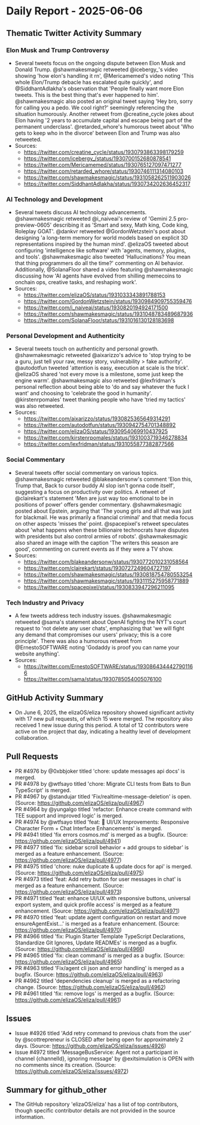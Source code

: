 # Daily Report - 2025-06-06

## Thematic Twitter Activity Summary

### Elon Musk and Trump Controversy
- Several tweets focus on the ongoing dispute between Elon Musk and Donald Trump. @shawmakesmagic retweeted @icebergy_'s video showing 'how elon's handling it rn', @Mericamemed's video noting 'This whole Elon/Trump debacle has escalated quite quickly', and @SiddhantAdlakha's observation that 'People finally want more Elon tweets. This is the best thing that's ever happened to him'. @shawmakesmagic also posted an original tweet saying 'Hey bro, sorry for calling you a pedo. We cool right?' seemingly referencing the situation humorously. Another retweet from @creatine_cycle jokes about Elon having '2 years to accumulate capital and escape being part of the permanent underclass'. @retarded_whore's humorous tweet about 'Who gets to keep who in the divorce' between Elon and Trump was also retweeted.
- Sources:
  - https://twitter.com/creatine_cycle/status/1930793863398179259
  - https://twitter.com/icebergy_/status/1930700152680878541
  - https://twitter.com/Mericamemed/status/1930765127097471277
  - https://twitter.com/retarded_whore/status/1930746111314080103
  - https://twitter.com/shawmakesmagic/status/1931058262511903026
  - https://twitter.com/SiddhantAdlakha/status/1930734202636452317

### AI Technology and Development
- Several tweets discuss AI technology advancements. @shawmakesmagic retweeted @i_naiveai's review of 'Gemini 2.5 pro-preview-0605' describing it as 'Smart and sexy, Math king, Code king, Roleplay GOAT'. @dankvr retweeted @GordonWetzstein's post about designing 'a long-term memory for world models based on explicit 3D representations inspired by the human mind'. @elizaOS tweeted about configuring 'intelligence like software' with 'agents, memory, plugins, and tools'. @shawmakesmagic also tweeted 'Hallucinations? You mean that thing programmers do all the time?' commenting on AI behavior. Additionally, @SolanaFloor shared a video featuring @shawmakesmagic discussing how 'AI agents have evolved from shilling memecoins to onchain ops, creative tasks, and reshaping work'.
- Sources:
  - https://twitter.com/elizaOS/status/1931033343891788153
  - https://twitter.com/GordonWetzstein/status/1930984909755359476
  - https://twitter.com/i_naiveai/status/1930820194924171500
  - https://twitter.com/shawmakesmagic/status/1931048783489687936
  - https://twitter.com/SolanaFloor/status/1931016130128183698

### Personal Development and Authenticity
- Several tweets touch on authenticity and personal growth. @shawmakesmagic retweeted @aixarizzo's advice to 'stop trying to be a guru, just tell your raw, messy story, vulnerability > fake authority'. @autodotfun tweeted 'attention is easy, execution at scale is the trick'. @elizaOS shared 'not every move is a milestone, some just keep the engine warm'. @shawmakesmagic also retweeted @lexfridman's personal reflection about being able to 'do and say whatever the fuck I want' and choosing to 'celebrate the good in humanity'. @kirstenrpomales' tweet thanking people who have 'tried my tactics' was also retweeted.
- Sources:
  - https://twitter.com/aixarizzo/status/1930825365649314291
  - https://twitter.com/autodotfun/status/1930942754701348892
  - https://twitter.com/elizaOS/status/1930954069910437925
  - https://twitter.com/kirstenrpomales/status/1931003719346278834
  - https://twitter.com/lexfridman/status/1931055877382877566

### Social Commentary
- Several tweets offer social commentary on various topics. @shawmakesmagic retweeted @blakeandersonw's comment 'Elon this, Trump that, Back to cursor buddy AI slop isn't gonna code itself', suggesting a focus on productivity over politics. A retweet of @clairekart's statement 'Men are just way too emotional to be in positions of power' offers gender commentary. @shawmakesmagic posted about Epstein, arguing that 'The young girls and all that was just for blackmail. He was primarily a financial criminal' and that media focus on other aspects 'misses the' point. @spacepixel's retweet speculates about 'what happens when these billionaire technocrats have disputes with presidents but also control armies of robots'. @shawmakesmagic also shared an image with the caption 'The writers this season are good', commenting on current events as if they were a TV show.
- Sources:
  - https://twitter.com/blakeandersonw/status/1930772010231058564
  - https://twitter.com/clairekart/status/1930727249604727197
  - https://twitter.com/shawmakesmagic/status/1930818754780553254
  - https://twitter.com/shawmakesmagic/status/1931115275958771889
  - https://twitter.com/spacepixel/status/1930833947296211095

### Tech Industry and Privacy
- A few tweets address tech industry issues. @shawmakesmagic retweeted @sama's statement about OpenAI fighting the NYT's court request to 'not delete any user chats', emphasizing that 'we will fight any demand that compromises our users' privacy; this is a core principle'. There was also a humorous retweet from @ErnestoSOFTWARE noting 'Godaddy is proof you can name your website anything'.
- Sources:
  - https://twitter.com/ErnestoSOFTWARE/status/1930864344427901166
  - https://twitter.com/sama/status/1930785054005076100

## GitHub Activity Summary
- On June 6, 2025, the elizaOS/eliza repository showed significant activity with 17 new pull requests, of which 15 were merged. The repository also received 1 new issue during this period. A total of 12 contributors were active on the project that day, indicating a healthy level of development collaboration.

## Pull Requests
- PR #4976 by @0xbbjoker titled 'chore: update messages api docs' is merged.
- PR #4978 by @wtfsayo titled 'chore: Migrate CLI tests from Bats to Bun TypeScript' is merged.
- PR #4967 by @standujar titled 'Fix/realtime-message-deletion' is open. (Source: https://github.com/elizaOS/eliza/pull/4967)
- PR #4964 by @yungalgo titled 'refactor: Enhance create command with TEE support and improved logic' is merged.
- PR #4974 by @wtfsayo titled 'feat: 🎨 UI/UX Improvements: Responsive Character Form + Chat Interface Enhancements' is merged.
- PR #4941 titled 'fix errors cosmos.md' is merged as a bugfix. (Source: https://github.com/elizaOS/eliza/pull/4941)
- PR #4977 titled 'fix: sidebar scroll behavior + add groups to sidebar' is merged as a feature enhancement. (Source: https://github.com/elizaOS/eliza/pull/4977)
- PR #4975 titled 'chore: nuke duplicate & update docs for api' is merged. (Source: https://github.com/elizaOS/eliza/pull/4975)
- PR #4973 titled 'feat: Add retry button for user messages in chat' is merged as a feature enhancement. (Source: https://github.com/elizaOS/eliza/pull/4973)
- PR #4971 titled 'feat: enhance UI/UX with responsive buttons, universal export system, and quick profile access' is merged as a feature enhancement. (Source: https://github.com/elizaOS/eliza/pull/4971)
- PR #4970 titled 'feat: update agent configuration on restart and move ensureAgentExist…' is merged as a feature enhancement. (Source: https://github.com/elizaOS/eliza/pull/4970)
- PR #4966 titled 'fix: Plugin Starter Template TypeScript Declarations, Standardize Git Ignores, Update READMEs' is merged as a bugfix. (Source: https://github.com/elizaOS/eliza/pull/4966)
- PR #4965 titled 'fix: clean command' is merged as a bugfix. (Source: https://github.com/elizaOS/eliza/pull/4965)
- PR #4963 titled 'Fix/agent cli json and error handling' is merged as a bugfix. (Source: https://github.com/elizaOS/eliza/pull/4963)
- PR #4962 titled 'dependencies cleanup' is merged as a refactoring change. (Source: https://github.com/elizaOS/eliza/pull/4962)
- PR #4961 titled 'fix: remove logs' is merged as a bugfix. (Source: https://github.com/elizaOS/eliza/pull/4961)

## Issues
- Issue #4926 titled 'Add retry command to previous chats from the user' by @scottrepreneur is CLOSED after being open for approximately 2 days. (Source: https://github.com/elizaOS/eliza/issues/4926)
- Issue #4972 titled 'MessageBusService: Agent not a participant in channel {channelId}, ignoring message' by @exitsimulation is OPEN with no comments since its creation. (Source: https://github.com/elizaOS/eliza/issues/4972)

## Summary for github_other
- The GitHub repository 'elizaOS/eliza' has a list of top contributors, though specific contributor details are not provided in the source information.